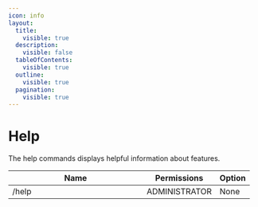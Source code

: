 ```yaml
---
icon: info
layout:
  title:
    visible: true
  description:
    visible: false
  tableOfContents:
    visible: true
  outline:
    visible: true
  pagination:
    visible: true
---
```


# Help

The help commands displays helpful information about features.

<table><thead><tr><th width="254">Name</th><th>Permissions</th><th>Option</th></tr></thead><tbody><tr><td>/help</td><td>ADMINISTRATOR</td><td>None</td></tr></tbody></table>
